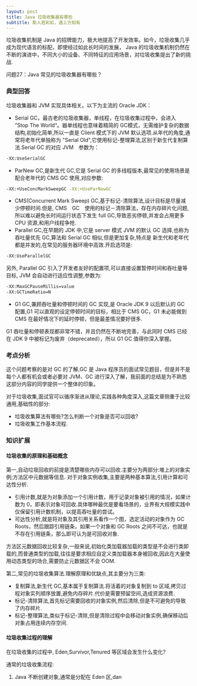 ```yaml
---
layout: post
title: Java 垃圾收集器有哪些
subtitle: 斯人若彩虹，遇上方知有
---
```

垃圾收集机制是 Java 的招牌能力，极大地提高了开发效率。如今，垃圾收集几乎成为现代语言的标配，即使经过如此长时间的发展， Java 的垃圾收集机制仍然在不断的演进中，不同大小的设备、不同特征的应用场景，对垃圾收集提出了新的挑战.

问题27：Java 常见的垃圾收集器有哪些？

### 典型回答
垃圾收集器和 JVM 实现具体相关。以下为主流的 Oracle JDK：
* Serial GC，最古老的垃圾收集器，单线程，在垃圾收集过程中，会进入 ”Stop The World“。器单线程也意味着精简的 GC模式，无需维护复杂的数据结构,初始化简单,所以一直是 Client 模式下的 JVM 默认选项.从年代的角度,通常将老年代单独称为 "Serial Old",它使用标记-整理算法,区别于新生代复制算法.Serial GC 的对应 JVM　参数为：

~~~　bash
-XX:UseSerialGC
~~~

* ParNew GC,是新生代 GC,它是 Serial GC 的多线程版本,最常见的使用场景是配合老年代的 CMS GC 使用,对应参数:

~~~ bash
-XX:+UseConcMarkSweepGC -XX:+UseParNewGC
~~~

* CMS(Concurrent Mark Sweep) GC,基于标记-清除算法,设计目标是尽量减少停顿时间.但是, CMS　GC　使用的标记－清除算法，存在内存碎片化问题,所以难以避免长时间运行状态下发生 full GC,导致恶劣停顿,并发会占用更多 CPU 资源,和用户线程争抢.
* Parallel GC,在早期的 JDK 中,它是 server 模式 JVM 的默认 GC 选择,也称为 吞吐量优先 GC,算法和 Serial GC 相似,但是更加复杂,特点是 新生代和老年代都是并发的,在常见的服务器环境中高效.开启选项是:

~~~bash
-XX:UseParallelGC
~~~

另外, Parallel GC 引入了开发者友好的配置项,可以直接设置暂停时间和吞吐量等目标, JVM 会自动进行适应性调整,参数为:
~~~ bash
-XX:MaxGCPauseMillis=value
-XX:GCTimeRatio=N
~~~

* G1 GC,兼顾吞吐量和停顿时间的 GC 实现,是 Oracle JDK 9 以后默认的 GC 配置,G1 可以直观的设定停顿时间的目标，相比于 CMS GC，G1 未必能做到 CMS 在最好情况下的延时停顿，但是最差情况要好很多.

G1 吞吐量和停顿表现都非常不错，并且仍然在不断地完善，与此同时 CMS 已经在 JDK 9 中被标记为废弃（deprecated），所以 G1 GC 值得你深入掌握。

### 考点分析
这个问题考察的是对 GC 的了解,GC 是 Java 程序员的面试常见题目，但是并不是每个人都有机会或者必要对 JVM、GC 进行深入了解，我前面的总结是为不熟悉这部分内容的同学提供一个整体的印象。

对于垃圾收集,面试官可以循序渐进从理论,实践各种角度深入,这篇文章侧重于比较通用,基础性的部分:
* 垃圾收集算法有哪些?怎么判断一个对象是否可以回收?
* 垃圾收集工作基本流程.

### 知识扩展
#### 垃圾收集的原理和基础概念
第一,自动垃圾回收的前提是清楚哪些内存可以回收.主要分为两部分:堆上的对象实例;方法区中元数据等信息.
对于对象实例收集,主要是两种基本算法,引用计算和可达性分析.

* 引用计数,就是为对象添加一个引用计数，用于记录对象被引用的情况，如果计数为 0，即表示对象可回收.具体哪种最优是要看场景的，业界有大规模实践中仅保留引用计数机制，以提高吞吐量的尝试。
* 可达性分析,就是将对象及其引用关系看作一个图，选定活动的对象作为 GC Roots，然后跟踪引用链条，如果一个对象和 GC Roots 之间不可达，也就是不存在引用链条，那么即可认为是可回收对象.

方法区元数据回收比较复杂,一般来说,初始化类加载器加载的类型是不会进行类卸载的,而普通类型的加载,往往是要求相应自定义类加载器本身被回收,因此在大量使用动态类型的场合,需要防止元数据区不会 OOM.

第二,常见的垃圾收集算法.理解原理和优缺点,其主要分为三类:
* 复制算法,新生代 GC,基本属于复制算法.将活着的对象复制到 to 区域,拷贝过程对象实列顺序放置,避免内存碎片.代价是需要预留空间,造成资源浪费.
* 标记-清除算法,首先标记需要回收的对象实例,然后清除,但是不可避免的导致了内存碎片.
* 标记-整理算法,类似于标记-清除,但是清除过程中会移动对象实例,确保移动后对象占用连续内存空间.

#### 垃圾收集过程的理解
在垃圾收集的过程中, Eden,Survivor,Tenured 等区域会发生什么变化?

通常的垃圾收集流程:
1. Java 不断创建对象,通常是分配在 Eden 区,dan